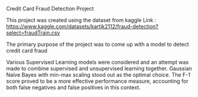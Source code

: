 Credit Card Fraud Detection Project

This project was created using the dataset from kaggle Link : https://www.kaggle.com/datasets/kartik2112/fraud-detection?select=fraudTrain.csv

The primary purpose of the project was to come up with a model to detect credit card fraud

Various Supervised Learning models were considered and an attempt was made to combine supervised and unsupervised learning together. 
Gaussian Naïve Bayes with min-max scaling stood out as the optimal choice. 
The F-1 score proved to be a more effective performance measure, accounting for both false negatives and false positives in this context.
